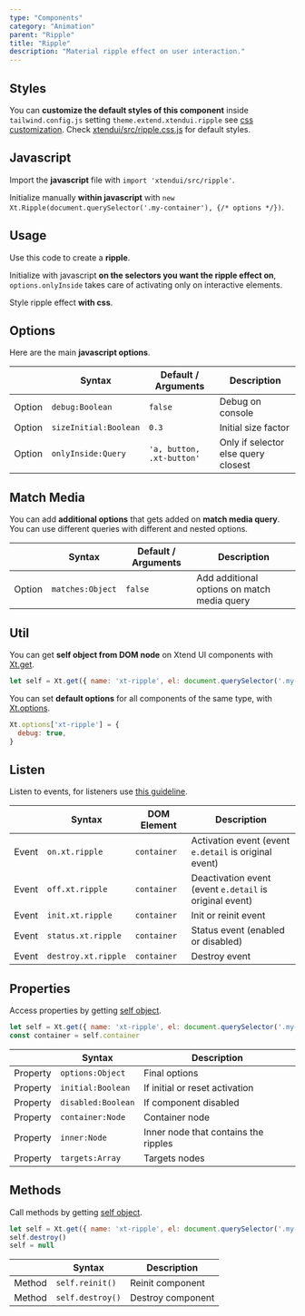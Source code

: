 ```yaml
---
type: "Components"
category: "Animation"
parent: "Ripple"
title: "Ripple"
description: "Material ripple effect on user interaction."
---
```


## Styles

You can **customize the default styles of this component** inside `tailwind.config.js` setting `theme.extend.xtendui.ripple` see [css customization](/components/css#customization). Check [xtendui/src/ripple.css.js](https://github.com/xtendui/xtendui/blob/beta/src/ripple.css.js) for default styles.

## Javascript

Import the **javascript** file with `import 'xtendui/src/ripple'`.

Initialize manually **within javascript** with `new Xt.Ripple(document.querySelector('.my-container'), {/* options */})`.

## Usage

Use this code to create a **ripple**.

Initialize with javascript **on the selectors you want the ripple effect on**, `options.onlyInside` takes care of activating only on interactive elements.

Style ripple effect **with css**.

<demo>
  <div class="gatsby_demo_item" data-iframe="demos/themes/animation/ripple-animation-v1">
  </div>
</demo>

## Options
 
Here are the main **javascript options**.

<div class="xt-overflow-sub overflow-y-hidden overflow-x-scroll my-5 xt-my-auto w-full">

|                         | Syntax                                    | Default / Arguments                       | Description                   |
| ----------------------- | ----------------------------------------- | ----------------------------- | ----------------------------- |
| Option                    | `debug:Boolean`                          | `false`        | Debug on console            |
| Option                    | `sizeInitial:Boolean`                          | `0.3`        | Initial size factor            |
| Option                    | `onlyInside:Query`                          | `'a, button, .xt-button'`        | Only if selector else query closest             |

</div>

## Match Media

You can add **additional options** that gets added on **match media query**. You can use different queries with different and nested options.

<div class="xt-overflow-sub overflow-y-hidden overflow-x-scroll my-5 xt-my-auto w-full">

|                         | Syntax                                    | Default / Arguments                       | Description                   |
| ----------------------- | ----------------------------------------- | ----------------------------- | ----------------------------- |
| Option                  | `matches:Object`                              | `false`                     | Add additional options on match media query           |

</div>

## Util

You can get **self object from DOM node** on Xtend UI components with [Xt.get](/components/javascript#xt-get).

```js
let self = Xt.get({ name: 'xt-ripple', el: document.querySelector('.my-container') })
```

You can set **default options** for all components of the same type, with [Xt.options](/components/javascript#xt-options).

```js
Xt.options['xt-ripple'] = {
  debug: true,
}
```

## Listen

Listen to events, for listeners use [this guideline](/components/javascript#listeners).

<div class="xt-overflow-sub overflow-y-hidden overflow-x-scroll my-5 xt-my-auto w-full">

|                         | Syntax                                    | DOM Element                    | Description                   |
| ----------------------- | ----------------------------------------- | ----------------------------- | ----------------------------- |
| Event                   | `on.xt.ripple`       | `container` | Activation event (event `e.detail` is original event)             |
| Event                   | `off.xt.ripple`      | `container` | Deactivation event (event `e.detail` is original event)            |
| Event                   | `init.xt.ripple`           | `container` | Init or reinit event             |
| Event                   | `status.xt.ripple`           | `container` | Status event (enabled or disabled)             |
| Event                   | `destroy.xt.ripple`           | `container` | Destroy event             |

</div>

## Properties

Access properties by getting [self object](/components/javascript#xt-get).

```js
let self = Xt.get({ name: 'xt-ripple', el: document.querySelector('.my-container') })
const container = self.container
```

<div class="xt-overflow-sub overflow-y-hidden overflow-x-scroll my-5 xt-my-auto w-full">

|                         | Syntax                                   | Description                   |
| ----------------------- | ---------------------------------------- | ----------------------------- |
| Property                   | `options:Object`       | Final options             |
| Property                   | `initial:Boolean`       | If initial or reset activation             |
| Property                   | `disabled:Boolean`       | If component disabled            |
| Property                   | `container:Node`       | Container node             |
| Property                   | `inner:Node`       | Inner node that contains the ripples             |
| Property                   | `targets:Array`       | Targets nodes            |

</div>

## Methods

Call methods by getting [self object](/components/javascript#xt-get).

```js
let self = Xt.get({ name: 'xt-ripple', el: document.querySelector('.my-container') })
self.destroy()
self = null
```

<div class="xt-overflow-sub overflow-y-hidden overflow-x-scroll my-5 xt-my-auto w-full">

|                         | Syntax                                    | Description                   |
| ----------------------- | ----------------------------------------- | ----------------------------- |
| Method                  | `self.reinit()`       | Reinit component             |
| Method                  | `self.destroy()`              | Destroy component            |

</div>
